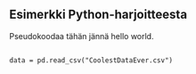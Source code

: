 ## Esimerkki Python-harjoitteesta

Pseudokoodaa tähän jännä hello world.


```import pandas as pd

data = pd.read_csv("CoolestDataEver.csv")
```
